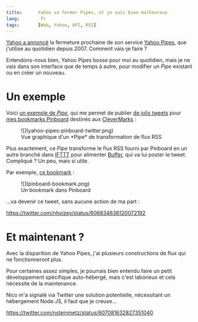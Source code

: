 ```yaml
---
title:      Yahoo va fermer Pipes, et je suis bien malheureux
lang:        fr
tags:       [Web, Yahoo, API, RSS]
---
```


[Yahoo a annoncé](http://pipes.yqlblog.net/post/120705592639/pipes-end-of-life-announcement) la fermeture prochaine de son service [Yahoo Pipes](http://pipes.yahoo.com/), que j'utilise au quotidien depuis 2007. Comment vais-je faire ?

Entendons-nous bien, Yahoo Pipes bosse pour moi au quotidien, mais je ne vais dans son interface que de temps à autre, pour modifier un *Pipe* existant ou en créer un nouveau.

# Un exemple

Voici [un exemple de *Pipe*](http://pipes.yahoo.com/pipes/pipe.edit?_id=bfe78fd60a9e342daa10715d03b51584), qui me permet de publier [de jolis tweets](https://twitter.com/nhoizey/status/605637245945675776) pour [mes bookmarks Pinboard](https://nicolas-hoizey.com/tags/pinboard.html) destinés aux [CleverMarks](https://twitter.com/CleverMarks) :

<figure>
  ![](yahoo-pipes-pinboard-twitter.png)
  <figcaption>
  Vue graphique d'un *Pipe* de transformation de flux RSS
  </figcaption>
</figure>

Plus exactement, ce *Pipe* transforme le flux RSS fourni par Pinboard en un autre branché dans [IFTTT](https://ifttt.com/) pour alimenter [Buffer](https://buffer.com/), qui va lui poster le tweet. Compliqué ? Un peu, mais si utile.

Par exemple, [ce bookmark](https://pinboard.in/u:nhoizey/b:602669af0bcf) :

<figure>
  ![](pinboard-bookmark.png)
  <figcaption>
  Un bookmark dans Pinboard
  </figcaption>
</figure>

…va devenir ce tweet, sans aucune action de ma part :

https://twitter.com/nhoizey/status/606834636120072192

# Et maintenant ?

Avec la disparition de Yahoo Pipes, j'ai plusieurs constructions de flux qui ne fonctionneront plus.

Pour certaines assez simples, je pourrais bien entendu faire un petit développement spécifique auto-hébergé, mais c'est laborieux et cela nécessite de la maintenance.

Nico m'a signalé via Twitter une solution potentielle, nécessitant un hébergement Node.JS, il faut que je creuse…

https://twitter.com/nsteinmetz/status/607081632827351040
